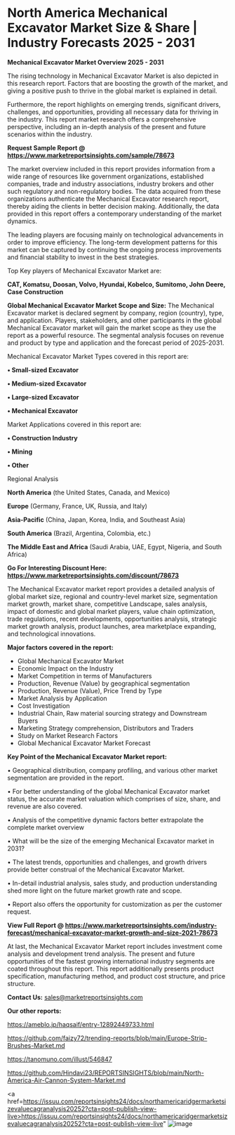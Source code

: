 # North America Mechanical Excavator Market Size & Share | Industry Forecasts 2025 - 2031

<Strong> Mechanical Excavator Market Overview 2025 - 2031</strong>

The rising technology in Mechanical Excavator Market is also depicted in this research report. Factors that are boosting the growth of the market, and giving a positive push to thrive in the global market is explained in detail.

Furthermore, the report highlights on emerging trends, significant drivers, challenges, and opportunities, providing all necessary data for thriving in the industry. This report market research offers a comprehensive perspective, including an in-depth analysis of the present and future scenarios within the industry.

<strong>Request Sample Report @ <a href=https://www.marketreportsinsights.com/sample/78673>https://www.marketreportsinsights.com/sample/78673</a></strong>

The market overview included in this report provides information from a wide range of resources like government organizations, established companies, trade and industry associations, industry brokers and other such regulatory and non-regulatory bodies. The data acquired from these organizations authenticate the Mechanical Excavator research report, thereby aiding the clients in better decision making. Additionally, the data provided in this report offers a contemporary understanding of the market dynamics.

The leading players are focusing mainly on technological advancements in order to improve efficiency. The long-term development patterns for this market can be captured by continuing the ongoing process improvements and financial stability to invest in the best strategies.

Top Key players of Mechanical Excavator Market are:

<strong>CAT, Komatsu, Doosan, Volvo, Hyundai, Kobelco, Sumitomo, John Deere, Case Construction</strong>

<strong><b>Global Mechanical Excavator Market Scope and Size:</b></strong>
The Mechanical Excavator market is declared segment by company, region (country), type, and application. Players, stakeholders, and other participants in the global Mechanical Excavator market will gain the market scope as they use the report as a powerful resource. The segmental analysis focuses on revenue and product by type and application and the forecast period of 2025-2031.

Mechanical Excavator Market Types covered in this report are:

<strong>• Small-sized Excavator

• Medium-sized Excavator

• Large-sized Excavator

• Mechanical Excavator</strong>

Market Applications covered in this report are:

<strong>• Construction Industry

• Mining

• Other</strong> 

Regional Analysis

<strong>North America</strong> (the United States, Canada, and Mexico)

<strong>Europe</strong> (Germany, France, UK, Russia, and Italy)

<strong>Asia-Pacific</strong> (China, Japan, Korea, India, and Southeast Asia)

<strong>South America</strong> (Brazil, Argentina, Colombia, etc.)

<strong>The Middle East and Africa</strong> (Saudi Arabia, UAE, Egypt, Nigeria, and South Africa)

<strong>Go For Interesting Discount Here: <a href=https://www.marketreportsinsights.com/discount/78673>https://www.marketreportsinsights.com/discount/78673</a></strong>

The Mechanical Excavator market report provides a detailed analysis of global market size, regional and country-level market size, segmentation market growth, market share, competitive Landscape, sales analysis, impact of domestic and global market players, value chain optimization, trade regulations, recent developments, opportunities analysis, strategic market growth analysis, product launches, area marketplace expanding, and technological innovations.

<strong><b>Major factors covered in the report:</b></strong>
<ul>
  <li>Global Mechanical Excavator Market </li>
  <li>Economic Impact on the Industry</li>
  <li>Market Competition in terms of Manufacturers</li>
  <li>Production, Revenue (Value) by geographical segmentation</li>
  <li>Production, Revenue (Value), Price Trend by Type</li>
  <li>Market Analysis by Application</li>
  <li>Cost Investigation</li>
  <li>Industrial Chain, Raw material sourcing strategy and Downstream Buyers</li>
  <li>Marketing Strategy comprehension, Distributors and Traders</li>
  <li>Study on Market Research Factors</li>
  <li>Global Mechanical Excavator Market Forecast</li>
</ul>

<strong><b>Key Point of the Mechanical Excavator Market report:</b></strong>

• Geographical distribution, company profiling, and various other market segmentation are provided in the report.

• For better understanding of the global Mechanical Excavator market status, the accurate market valuation which comprises of size, share, and revenue are also covered.

• Analysis of the competitive dynamic factors better extrapolate the complete market overview

• What will be the size of the emerging Mechanical Excavator market in 2031?

• The latest trends, opportunities and challenges, and growth drivers provide better construal of the Mechanical Excavator Market.

• In-detail industrial analysis, sales study, and production understanding shed more light on the future market growth rate and scope.

• Report also offers the opportunity for customization as per the customer request.

<strong><b>View Full Report @ <a href=https://www.marketreportsinsights.com/industry-forecast/mechanical-excavator-market-growth-and-size-2021-78673>https://www.marketreportsinsights.com/industry-forecast/mechanical-excavator-market-growth-and-size-2021-78673</a></b></strong>


At last, the Mechanical Excavator Market report includes investment come analysis and development trend analysis. The present and future opportunities of the fastest growing international industry segments are coated throughout this report. This report additionally presents product specification, manufacturing method, and product cost structure, and price structure.

<strong>Contact Us:</strong>
sales@marketreportsinsights.com

<strong>Our other reports:</strong>

<a href=https://ameblo.jp/haqsaif/entry-12892449733.html>https://ameblo.jp/haqsaif/entry-12892449733.html</a>

<a href=https://github.com/faizy72/trending-reports/blob/main/Europe-Strip-Brushes-Market.md>https://github.com/faizy72/trending-reports/blob/main/Europe-Strip-Brushes-Market.md</a>

<a href=https://tanomuno.com/illust/546847>https://tanomuno.com/illust/546847</a>

<a href=https://github.com/Hindavi23/REPORTSINSIGHTS/blob/main/North-America-Air-Cannon-System-Market.md>https://github.com/Hindavi23/REPORTSINSIGHTS/blob/main/North-America-Air-Cannon-System-Market.md</a>

<a href=https://issuu.com/reportsinsights24/docs/northamericaridgermarketsizevaluecagranalysis20252?cta=post-publish-view-live>https://issuu.com/reportsinsights24/docs/northamericaridgermarketsizevaluecagranalysis20252?cta=post-publish-view-live</a>"
![image](https://github.com/user-attachments/assets/be7c7caf-2a18-48fb-8b8a-f5d99ebfc0f0)
